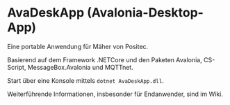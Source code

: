 # AvaDeskApp (Avalonia-Desktop-App)
Eine portable Anwendung für Mäher von Positec.

Basierend auf dem Framework .NETCore und den Paketen Avalonia, CS-Script, MessageBox.Avalonia und MQTTnet.

Start über eine Konsole mittels `dotnet AvaDeskApp.dll`.

Weiterführende Informationen, insbesonder für Endanwender, sind im Wiki.
